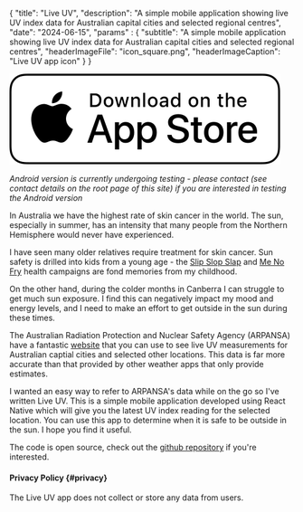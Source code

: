 {
    "title": "Live UV",
    "description": "A simple mobile application showing live UV index data for Australian capital cities and selected regional centres",
    "date": "2024-06-15",
    "params" : {
        "subtitle": "A simple mobile application showing live UV index data for Australian capital cities and selected regional centres",
        "headerImageFile": "icon_square.png",
        "headerImageCaption": "Live UV app icon"
    }
}

[![Download on the App Store](app_store_badge.svg)](https://apps.apple.com/au/app/live-uv/id6504560554)

*Android version is currently undergoing testing - please contact (see contact details on the root page of this site) if you are interested in testing the Android version*

In Australia we have the highest rate of skin cancer in the world. The sun, especially in summer, has an intensity that many people from the Northern Hemisphere would never have experienced. 

I have seen many older relatives require treatment for skin cancer. Sun safety is drilled into kids from a young age - the [Slip Slop Slap](https://www.youtube.com/watch?v=b7nocIenCYg) and [Me No Fry](https://www.youtube.com/watch?v=rsgdT8YYwJo) health campaigns are fond memories from my childhood.

On the other hand, during the colder months in Canberra I can struggle to get much sun exposure. I find this can negatively impact my mood and energy levels, and I need to make an effort to get outside in the sun during these times.

The Australian Radiation Protection and Nuclear Safety Agency (ARPANSA) have a fantastic [website](https://www.arpansa.gov.au/our-services/monitoring/ultraviolet-radiation-monitoring/ultraviolet-radiation-index) that you can use to see live UV measurements for Australian captial cities and selected other locations. This data is far more accurate than that provided by other weather apps that only provide estimates.

I wanted an easy way to refer to ARPANSA's data while on the go so I've written Live UV. This is a simple mobile application developed using React Native which will give you the latest UV index reading for the selected location. You can use this app to determine when it is safe to be outside in the sun. I hope you find it useful.

The code is open source, check out the [github repository](https://github.com/chrisflemming/LiveUVApp) if you're interested.

#### Privacy Policy {#privacy}
The Live UV app does not collect or store any data from users.